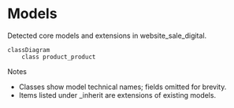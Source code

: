 # Models

Detected core models and extensions in website_sale_digital.

```mermaid
classDiagram
    class product_product
```

Notes
- Classes show model technical names; fields omitted for brevity.
- Items listed under _inherit are extensions of existing models.
